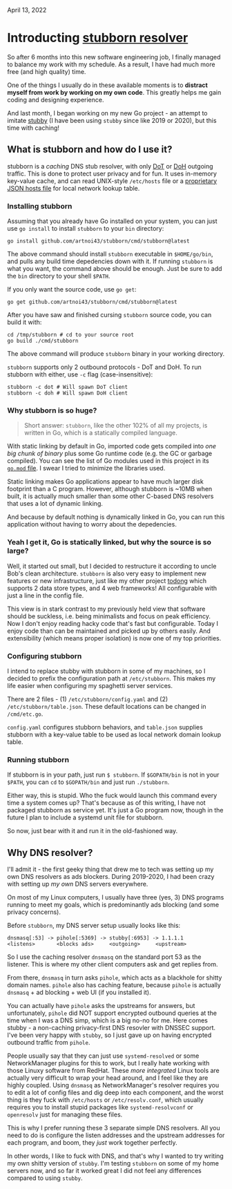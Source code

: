 April 13, 2022

# Introducting [stubborn resolver](https://github.com/artnoi43/stubborn)

So after 6 months into this new software engineering job, I finally managed to balance my work with my schedule. As a result, I have had much more free (and high quality) time.

One of the things I usually do in these available moments is to **distract myself from work by working on my own code**. This greatly helps me gain coding and designing experience.

And last month, I began working on my new Go project - an attempt to imitate [stubby](https://dnsprivacy.org/dns_privacy_daemon_-_stubby/) (I have been using `stubby` since like 2019 or 2020), but this time with caching!

## What is stubborn and how do I use it?

stubborn is a _caching_ DNS stub resolver, with only [DoT](https://en.wikipedia.org/wiki/DNS_over_TLS) or [DoH](https://en.wikipedia.org/wiki/DNS_over_HTTPS) outgoing traffic. This is done to protect user privacy and for fun. It uses in-memory key-value cache, and can read UNIX-style `/etc/hosts` file or a [proprietary JSON hosts file](https://github.com/artnoi43/stubborn/blob/main/config/table.json.example) for local network lookup table.

### Installing stubborn

Assuming that you already have Go installed on your system, you can just use `go install` to install `stubborn` to your `bin` directory:

```shell
go install github.com/artnoi43/stubborn/cmd/stubborn@latest
```

The above command should install `stubborn` executable in `$HOME/go/bin`, and pulls any build time depedencies down with it. If running `stubborn` is what you want, the command above should be enough. Just be sure to add the `bin` directory to your shell `$PATH`.

If you only want the source code, use `go get`:

```shell
go get github.com/artnoi43/stubborn/cmd/stubborn@latest
```

After you have saw and finished cursing `stubborn` source code, you can build it with:

```shell
cd /tmp/stubborn # cd to your source root
go build ./cmd/stubborn
```

The above command will produce `stubborn` binary in your working directory.

`stubborn` supports only 2 outbound protocols - DoT and DoH. To run stubborn with either, use `-c` flag (case-insensitive):

```shell
stubborn -c dot # Will spawn DoT client
stubborn -c doh # Will spawn DoH client
```

### Why stubborn is so huge?

> Short answer: `stubborn`, like the other 102% of all my projects, is written in Go, which is a statically compiled language.

With static linking by default in Go, imported code gets compiled into _one big chunk of binary_ plus some Go runtime code (e.g. the GC or garbage compiled). You can see the list of Go modules used in this project in its [`go.mod` file](https://github.com/artnoi43/stubborn/blob/main/go.mod). I swear I tried to minimize the libraries used.

Static linking makes Go applications appear to have much larger disk footprint than a C program. However, although stubborn is ~10MB when built, it is actually much smaller than some other C-based DNS resolvers that uses a lot of dynamic linking.

And because by default nothing is dynamically linked in Go, you can run this application without having to worry about the depedencies.

### Yeah I get it, Go is statically linked, but why the source is so large?

Well, it started out small, but I decided to restructure it according to uncle Bob's clean architecture. `stubborn` is also very easy to implement new features or new infrastructure, just like my other project [todong](https://github.com/artnoi43/todong) which supports 2 data store types, and 4 web frameworks! All configurable with just a line in the config file.

This view is in stark contrast to my previously held view that software should be suckless, i.e. being minimalists and focus on peak efficiency. Now I don't enjoy reading hacky code that's fast but configurable. Today I enjoy code than can be maintained and picked up by others easily. And extensibility (which means proper isolation) is now one of my top priorities.

### Configuring stubborn

I intend to replace stubby with stubborn in some of my machines, so I decided to prefix the configuration path at `/etc/stubborn`. This makes my life easier when configuring my spaghetti server services.

There are 2 files - (1) `/etc/stubborn/config.yaml` and (2) `/etc/stubborn/table.json`. These default locations can be changed in `/cmd/etc.go`.

`config.yaml` configures stubborn behaviors, and `table.json` supplies stubborn with a key-value table to be used as local network domain lookup table.

### Running stubborn

If stubborn is in your path, just run `$ stubborn`. If `$GOPATH/bin` is not in your `$PATH`, you can `cd` to `$GOPATH/bin` and just run `./stubborn`.

Either way, this is stupid. Who the fuck would launch this command every time a system comes up? That's because as of this writing, I have not packaged stubborn as service yet. It's just a Go program now, though in the future I plan to include a systemd unit file for stubborn.

So now, just bear with it and run it in the old-fashioned way.

## Why DNS resolver?

I'll admit it - the first geeky thing that drew me to tech was setting up my own DNS resolvers as ads blockers. During 2019-2020, I had been crazy with setting up _my own_ DNS servers everywhere.

On most of my Linux computers, I usually have three (yes, 3) DNS programs running to meet my goals, which is predominantly ads blocking (and some privacy concerns).

Before `stubborn`, my DNS server setup usually looks like this:

```
dnsmasq[:53] -> pihole[:5369] -> stubby[:6953] -> 1.1.1.1
<listens>       <blocks ads>     <outgoing>     <upstream>
```

So I use the caching resolver `dnsmasq` on the standard port 53 as the listener. This is where my other client computers ask and get replies from.

From there, `dnsmasq` in turn asks `pihole`, which acts as a blackhole for shitty domain names. `pihole` also has caching feature, because `pihole` is actually `dnsmasq` + ad blocking + web UI (if you installed it).

You can actually have `pihole` asks the upstreams for answers, but unfortunately, `pihole` did NOT support encrypted outbound queries at the time when I was a DNS simp, which is a big no-no for me. Here comes stubby - a non-caching privacy-first DNS resovler with DNSSEC support. I've been very happy with `stubby`, so I just gave up on having encrypted outbound traffic from `pihole`.

People usually say that they can just use `systemd-resolved` or some NetworkManager plugins for this to work, but I really hate working with those Linuxy software from RedHat. These _more integrated_ Linux tools are actually very difficult to wrap your head around, and I feel like they are highly coupled. Using `dnsmasq` as NetworkManager's resolver requires you to edit a lot of config files and dig deep into each component, and the worst thing is they fuck with `/etc/hosts` or `/etc/resolv.conf`, which usually requires you to install stupid packages like `systemd-resolvconf` or `openresolv` just for managing these files.

This is why I prefer running these 3 separate simple DNS resolvers. All you need to do is configure the listen addresses and the upstream addresses for each program, and boom, they _just_ work together perfectly.

In other words, I like to fuck with DNS, and that's why I wanted to try writing my own shitty version of `stubby`. I'm testing `stubborn` on some of my home servers now, and so far it worked great I did not feel any differences compared to using `stubby`.
